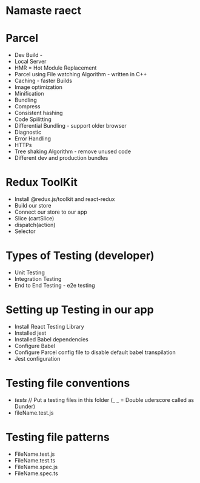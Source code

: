 # Namaste raect 

# Parcel
- Dev Build -
- Local Server
- HMR = Hot Module Replacement
- Parcel using File watching Algorithm - written in C++
- Caching - faster Builds
- Image optimization
- Minification
- Bundling
- Compress 
- Consistent hashing
- Code Spilitting
- Differential Bundling - support older browser
- Diagnostic
- Error Handling
- HTTPs
- Tree shaking Algorithm - remove unused code
- Different dev and production bundles


# Redux ToolKit
- Install @redux.js/toolkit and react-redux
- Build our store
- Connect our store to our app
- Slice (cartSlice)
- dispatch(action)
- Selector

# Types of Testing (developer)
- Unit Testing
- Integration Testing
- End to End Testing - e2e testing
# Setting up Testing in our app 
- Install React Testing Library
- Installed jest
- Installed Babel dependencies
- Configure Babel 
- Configure Parcel config file to disable default babel transpilation
- Jest configuration

# Testing file conventions
-  _tests_  // Put a testing files in this folder
(_ _ = Double uderscore called as Dunder)
-  fileName.test.js

# Testing file patterns
- FileName.test.js
- FileName.test.ts
- FileName.spec.js
- FileName.spec.ts
 
